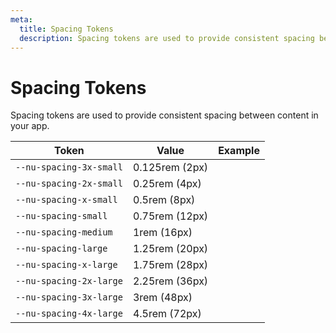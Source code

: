 ```yaml
---
meta:
  title: Spacing Tokens
  description: Spacing tokens are used to provide consistent spacing between content in your app.
---
```


# Spacing Tokens

Spacing tokens are used to provide consistent spacing between content in your app.

| Token                   | Value          | Example                                                                                                         |
| ----------------------- | -------------- | --------------------------------------------------------------------------------------------------------------- |
| `--nu-spacing-3x-small` | 0.125rem (2px) | <div class="spacing-demo" style="width: var(--nu-spacing-3x-small); height: var(--nu-spacing-3x-small);"></div> |
| `--nu-spacing-2x-small` | 0.25rem (4px)  | <div class="spacing-demo" style="width: var(--nu-spacing-2x-small); height: var(--nu-spacing-2x-small);"></div> |
| `--nu-spacing-x-small`  | 0.5rem (8px)   | <div class="spacing-demo" style="width: var(--nu-spacing-x-small); height: var(--nu-spacing-x-small);"></div>   |
| `--nu-spacing-small`    | 0.75rem (12px) | <div class="spacing-demo" style="width: var(--nu-spacing-small); height: var(--nu-spacing-small);"></div>       |
| `--nu-spacing-medium`   | 1rem (16px)    | <div class="spacing-demo" style="width: var(--nu-spacing-medium); height: var(--nu-spacing-medium);"></div>     |
| `--nu-spacing-large`    | 1.25rem (20px) | <div class="spacing-demo" style="width: var(--nu-spacing-large); height: var(--nu-spacing-large);"></div>       |
| `--nu-spacing-x-large`  | 1.75rem (28px) | <div class="spacing-demo" style="width: var(--nu-spacing-x-large); height: var(--nu-spacing-x-large);"></div>   |
| `--nu-spacing-2x-large` | 2.25rem (36px) | <div class="spacing-demo" style="width: var(--nu-spacing-2x-large); height: var(--nu-spacing-2x-large);"></div> |
| `--nu-spacing-3x-large` | 3rem (48px)    | <div class="spacing-demo" style="width: var(--nu-spacing-3x-large); height: var(--nu-spacing-3x-large);"></div> |
| `--nu-spacing-4x-large` | 4.5rem (72px)  | <div class="spacing-demo" style="width: var(--nu-spacing-4x-large); height: var(--nu-spacing-4x-large);"></div> |
